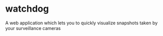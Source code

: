 # watchdog
A web application which lets you to quickly visualize snapshots taken by your surveillance cameras
